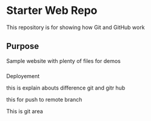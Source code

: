 # Starter Web Repo

This repository is for showing how Git and GitHub work

## Purpose

Sample website with plenty of files for demos

### 

Deployement

this is explain abouts difference git and gitr hub 

this for push to remote branch

This is git area